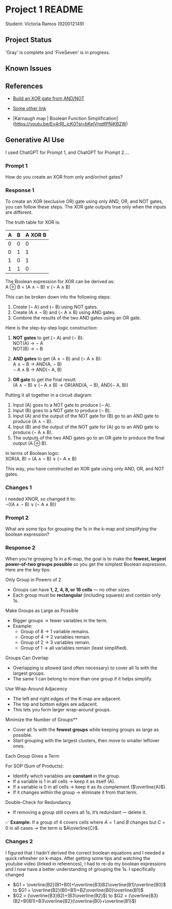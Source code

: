 # Project 1 README

Student: Victoria Ramos (920012149)

## Project Status
'Gray' is complete and 'FiveSeven' is in progress.

## Known Issues


## References
* [Build an XOR gate from AND/NOT](https://electronics.stackexchange.com/questions/487529/build-an-xor-gate-from-and-not)
* [Some other link](https://stackoverflow.com)

* [Karnaugh map | Boolean Function Simplification] (https://youtu.be/Ev4rRI_jcK0?si=bKejVnqtfPNiKB2W)
  

## Generative AI Use
I used ChatGPT for Prompt 1, and ChatGPT for Prompt 2....

### Prompt 1
How do you create an XOR from only and/or/not gates?

### Response 1
To create an XOR (exclusive OR) gate using only AND, OR, and NOT gates, you can follow these steps. The XOR gate outputs true only when the inputs are different.

The truth table for XOR is:

| A | B | A XOR B |
|---|---|---------|
| 0 | 0 |    0    |
| 0 | 1 |    1    |
| 1 | 0 |    1    |
| 1 | 1 |    0    |

The Boolean expression for XOR can be derived as:\
A &oplus; B = (A &and; &not; B) &or; (&not; A &and; B)

This can be broken down into the following steps:

1. Create \(&not; A\) and \(&not; B\) using NOT gates.
1. Create \(A &and; &not; B\) and \(&not; A &and; B\) using AND gates.
1. Combine the results of the two AND gates using an OR gate.

Here is the step-by-step logic construction:

1. **NOT gates** to get \(&not; A\) and \(&not; B\):\
   NOT(A) &rarr; &not; A\
   NOT(B) &rarr; &not; B

1. **AND gates** to get \(A &and; &not; B\) and \(&not; A &and; B\):\
   A &and; &not; B &rarr; AND(A, &not; B)\
   &not; A &and; B &rarr; AND(&not; A, B)

1. **OR gate** to get the final result:\
   (A &and; &not; B) &or; (&not; A &and; B) &rarr; OR(AND(A, &not; B), AND(&not; A, B))

Putting it all together in a circuit diagram:

1. Input \(A\) goes to a NOT gate to produce \(&not; A\).
1. Input \(B\) goes to a NOT gate to produce \(&not; B\).
1. Input \(A\) and the output of the NOT gate for \(B\) go to an AND gate to produce \(A &and; &not; B\).
1. Input \(B\) and the output of the NOT gate for \(A\) go to an AND gate to produce \(&not; A &and; B\).
1. The outputs of the two AND gates go to an OR gate to produce the final output \(A &oplus; B\).

In terms of Boolean logic:\
XOR(A, B) = \(A &and; &not; B\) &or; \(&not; A &and; B\) 

This way, you have constructed an XOR gate using only AND, OR, and NOT gates.

### Changes 1
I needed XNOR, so changed it to:\
&not;\(\(A &and; &not; B\) &or; \(&not; A &and; B\)\)

### Prompt 2
What are some tips for grouping the 1s in the k-map and simplifying the boolean expression?

### Response 2
When you’re grouping 1s in a K-map, the goal is to make the **fewest, largest power-of-two groups possible** so you get the simplest Boolean expression.
Here are the key tips:

Only Group in Powers of 2
* Groups can have **1, 2, 4, 8, or 16 cells** — no other sizes.
* Each group must be **rectangular** (including squares) and contain only 1s.

Make Groups as Large as Possible
* Bigger groups → fewer variables in the term.
* Example:
  * Group of 8 → 1 variable remains.
  * Group of 4 → 2 variables remain.
  * Group of 2 → 3 variables remain.
  * Group of 1 → all variables remain (least simplified).

Groups Can Overlap
* Overlapping is allowed (and often necessary) to cover all 1s with the largest groups.
* The same 1 can belong to more than one group if it helps simplify.

Use Wrap-Around Adjacency
* The left and right edges of the K-map are adjacent.
* The top and bottom edges are adjacent.
* This lets you form larger wrap-around groups.

Minimize the Number of Groups**
* Cover all 1s with the **fewest groups** while keeping groups as large as possible.
* Start grouping with the largest clusters, then move to smaller leftover ones.

Each Group Gives a Term

For SOP (Sum of Products):
  * Identify which variables are **constant** in the group.
  * If a variable is 1 in all cells → keep it as itself (A).
  * If a variable is 0 in all cells → keep it as its complement ($\overline{A}$).
  * If it changes within the group → eliminate it from that term.

Double-Check for Redundancy
* If removing a group still covers all 1s, it’s redundant — delete it.

✅ **Example:**
If a group of 4 covers cells where $A=1$ and $B$ changes but $C=0$ in all cases → the term is $A\overline{C}$.


### Changes 2
I figured that I hadn't derived the correct boolean equations and I needed a quick refresher on k-maps. After getting some tips and watching the youtube video (linked in references), I had to re-do my boolean expressions and I now have a better understanding of grouping the 1s. 
I specifically changed
* $G1 = \overline{B2}(B1+B0)+\overline{B3}B2\overline{B1}\overline{B0}$ to $G1 = \overline{B2}(B0+B1)+B2\overline{B0}\overline{B1}$
* $G2 = (\overline{B3}B2)+(B3\overline{B2}$) to $G2 = (\overline{B3}(B2+B0B1)+B3\overline{B2}(\overline{B0}+\overline{B1}$)
